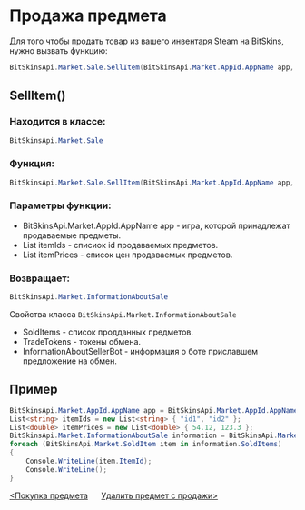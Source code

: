 ﻿# Продажа предмета

Для того чтобы продать товар из вашего инвентаря Steam на BitSkins, нужно вызвать функцию:

```csharp
BitSkinsApi.Market.Sale.SellItem(BitSkinsApi.Market.AppId.AppName app, List<string> itemIds, List<double> itemPrices);
```

## SellItem()

### Находится в классе:

```csharp
BitSkinsApi.Market.Sale
```

### Функция:

```csharp
BitSkinsApi.Market.Sale.SellItem(BitSkinsApi.Market.AppId.AppName app, List<string> itemIds, List<double> itemPrices);
```

### Параметры функции:

* BitSkinsApi.Market.AppId.AppName app - игра, которой принадлежат продаваемые предметы.
* List<string> itemIds - списиок id продаваемых предметов.
* List<double> itemPrices - список цен продаваемых предметов.

### Возвращает:

```csharp
BitSkinsApi.Market.InformationAboutSale
```

Свойства класса ```BitSkinsApi.Market.InformationAboutSale```
* SoldItems - список продданных предметов.
* TradeTokens - токены обмена.
* InformationAboutSellerBot - информация о боте приславшем предложение на обмен.

## Пример

```csharp
BitSkinsApi.Market.AppId.AppName app = BitSkinsApi.Market.AppId.AppName.CounterStrikGlobalOffensive;
List<string> itemIds = new List<string> { "id1", "id2" };
List<double> itemPrices = new List<double> { 54.12, 123.3 };
BitSkinsApi.Market.InformationAboutSale information = BitSkinsApi.Market.Sale.SellItem(app, itemIds, itemPrices);
foreach (BitSkinsApi.Market.SoldItem item in information.SoldItems)
{
    Console.WriteLine(item.ItemId);
    Console.WriteLine();
}
```

[<Покупка предмета](https://github.com/Captious99/BitSkinsApi/blob/master/docs/ru/market/buy_item.md) &nbsp;&nbsp;&nbsp;&nbsp; [Удалить предмет с продажи>](https://github.com/Captious99/BitSkinsApi/blob/master/docs/ru/market/delist_item.md)